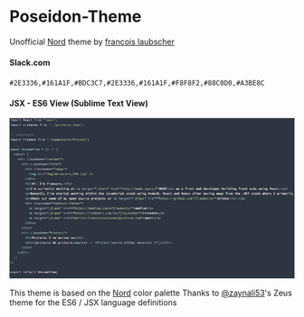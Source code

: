 # Poseidon-Theme
Unofficial [Nord](https://github.com/arcticicestudio/nord) theme by [francois laubscher](http://francoislaubscher.com)

#### Slack.com
`#2E3336,#161A1F,#BDC3C7,#2E3336,#161A1F,#F8F8F2,#88C0D0,#A3BE8C`

#### JSX - ES6 View (Sublime Text View)
![es6-jsx-sublime-view](https://raw.githubusercontent.com/fjlaubscher/Nord-Sublime-Text/master/Nord-Sublime-Text.jpeg)

This theme is based on the [Nord](https://github.com/arcticicestudio/nord) color palette
Thanks to [@zaynali53](https://twitter.com/zaynali53)'s Zeus theme for the ES6 / JSX language definitions
